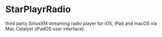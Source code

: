 # StarPlayrRadio

third party SiriusXM streaming radio player for iOS, iPad and macOS via Mac Catalyst (iPadOS user interface).

